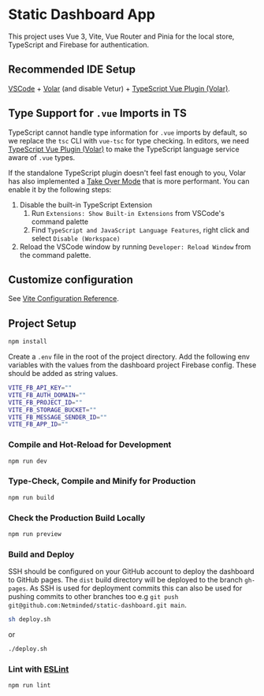 # Static Dashboard App

This project uses Vue 3, Vite, Vue Router and Pinia for the local store, TypeScript and Firebase for authentication. 

## Recommended IDE Setup

[VSCode](https://code.visualstudio.com/) + [Volar](https://marketplace.visualstudio.com/items?itemName=Vue.volar) (and disable Vetur) + [TypeScript Vue Plugin (Volar)](https://marketplace.visualstudio.com/items?itemName=Vue.vscode-typescript-vue-plugin).

## Type Support for `.vue` Imports in TS

TypeScript cannot handle type information for `.vue` imports by default, so we replace the `tsc` CLI with `vue-tsc` for type checking. In editors, we need [TypeScript Vue Plugin (Volar)](https://marketplace.visualstudio.com/items?itemName=Vue.vscode-typescript-vue-plugin) to make the TypeScript language service aware of `.vue` types.

If the standalone TypeScript plugin doesn't feel fast enough to you, Volar has also implemented a [Take Over Mode](https://github.com/johnsoncodehk/volar/discussions/471#discussioncomment-1361669) that is more performant. You can enable it by the following steps:

1. Disable the built-in TypeScript Extension
    1) Run `Extensions: Show Built-in Extensions` from VSCode's command palette
    2) Find `TypeScript and JavaScript Language Features`, right click and select `Disable (Workspace)`
2. Reload the VSCode window by running `Developer: Reload Window` from the command palette.

## Customize configuration

See [Vite Configuration Reference](https://vitejs.dev/config/).

## Project Setup

```sh
npm install
```
Create a `.env` file in the root of the project directory. Add the following env variables with the values from the dashboard project Firebase config. These should be added as string values. 

```sh
VITE_FB_API_KEY=""
VITE_FB_AUTH_DOMAIN=""
VITE_FB_PROJECT_ID=""
VITE_FB_STORAGE_BUCKET=""
VITE_FB_MESSAGE_SENDER_ID=""
VITE_FB_APP_ID=""
```

### Compile and Hot-Reload for Development

```sh
npm run dev
```

### Type-Check, Compile and Minify for Production

```sh
npm run build
```

### Check the Production Build Locally

```sh
npm run preview
```

### Build and Deploy
SSH should be configured on your GitHub account to deploy the dashboard to GitHub pages. The `dist` build directory will be deployed to the branch `gh-pages`. As SSH is used for deployment commits this can also be used for pushing commits to other branches too e.g `git push git@github.com:Netminded/static-dashboard.git main`. 

```sh
sh deploy.sh
```

or 

```sh
./deploy.sh
```

### Lint with [ESLint](https://eslint.org/)

```sh
npm run lint
```
